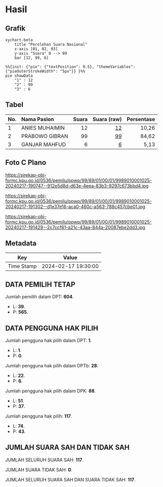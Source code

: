 # Hasil

## Grafik

```mermaid
xychart-beta
    title "Perolehan Suara Nasional"
    x-axis [01, 02, 03]
    y-axis "Suara" 0 --> 99
    bar [12, 99, 6]
```

```mermaid
%%{init: {"pie": {"textPosition": 0.5}, "themeVariables": {"pieOuterStrokeWidth": "5px"}} }%%
pie showData
    "1" : 12
    "2" : 99
    "3" : 6
```

## Tabel

| No. | Nama Paslon    | Suara | Suara (raw) | Persentase |
|:--- |:-------------- | -----:| -----------:| ----------:|
| 1   | ANIES MUHAIMIN | 12    | [12][p-1]   | 10,26      |
| 2   | PRABOWO GIBRAN | 99    | [99][p-2]   | 84,62      |
| 3   | GANJAR MAHFUD  | 6     | [6][p-3]    | 5,13       |


[p-1]: https://github.com/gigit-pemilu/pemilu-2024/blob/main/pilpres/hitung-suara/sub/99-luar-negeri/sub/89-penang-malaysia/sub/01-penang-malaysia/sub/0001-penang-malaysia/sub/025-ksk-010/sub/paslon-1.txt
[p-2]: https://github.com/gigit-pemilu/pemilu-2024/blob/main/pilpres/hitung-suara/sub/99-luar-negeri/sub/89-penang-malaysia/sub/01-penang-malaysia/sub/0001-penang-malaysia/sub/025-ksk-010/sub/paslon-2.txt
[p-3]: https://github.com/gigit-pemilu/pemilu-2024/blob/main/pilpres/hitung-suara/sub/99-luar-negeri/sub/89-penang-malaysia/sub/01-penang-malaysia/sub/0001-penang-malaysia/sub/025-ksk-010/sub/paslon-3.txt

## Foto C Plano

https://sirekap-obj-formc.kpu.go.id/0536/pemilu/ppwp/99/89/01/00/01/9989010001025-20240217-190747--912e5d8d-d63e-4eea-83b3-9297c673bbd4.jpg

https://sirekap-obj-formc.kpu.go.id/0536/pemilu/ppwp/99/89/01/00/01/9989010001025-20240217-191302--d1e37e16-aca0-460c-a563-788c457cbe01.jpg

https://sirekap-obj-formc.kpu.go.id/0536/pemilu/ppwp/99/89/01/00/01/9989010001025-20240217-191429--2c7ccf81-a21c-43aa-844a-20087ebe2dd3.jpg


## Metadata

| Key        | Value               |
| ---------- | ------------------- |
| Time Stamp | 2024-02-17 19:30:00 |


## DATA PEMILIH TETAP

Jumlah pemilih dalam DPT: **604**.
 * L: **39**.
 * P: **565**.

## DATA PENGGUNA HAK PILIH

Jumlah pengguna hak pilih dalam DPT: **1**.
 * L: **1**.
 * P: **0**.

Jumlah pengguna hak pilih dalam DPTb: **28**.
 * L: **22**.
 * P: **6**.

Jumlah pengguna hak pilih dalam DPK: **88**.
 * L: **51**.
 * P: **37**.

Jumlah pengguna hak pilih: **117**.
 * L: **74**.
 * P: **43**.

## JUMLAH SUARA SAH DAN TIDAK SAH

JUMLAH SELURUH SUARA SAH: **117**.

JUMLAH SUARA TIDAK SAH: **0**.

JUMLAH SELURUH SUARA SAH DAN SUARA TIDAK SAH: **117**.


